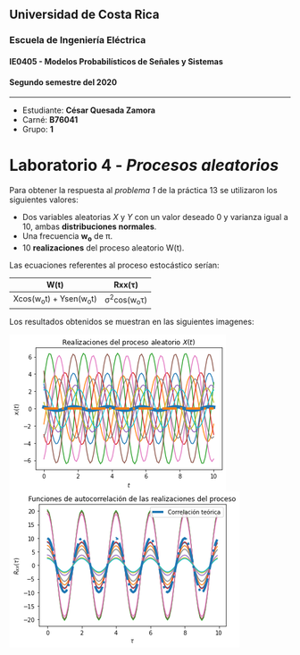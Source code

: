 ## Universidad de Costa Rica
### Escuela de Ingeniería Eléctrica
#### IE0405 - Modelos Probabilísticos de Señales y Sistemas

#### Segundo semestre del 2020

---

* Estudiante: **César Quesada Zamora**
* Carné: **B76041**
* Grupo: **1**


# Laboratorio 4 - *Procesos aleatorios* 

Para obtener la respuesta al *problema 1* de la práctica 13 se utilizaron los siguientes valores:

- Dos variables aleatorias *X* y *Y* con un valor deseado 0 y varianza igual a 10, ambas **distribuciones normales**.
- Una frecuencia  **w<sub>o</sub>** de π. 
- 10 **realizaciones** del proceso aleatorio W(t). 

Las ecuaciones referentes al proceso estocástico serían:

|                **W(t)**                         |              **Rxx(τ)**         |
|:---:                                            |                  :---:          |
| Xcos(w<sub>o</sub>t) +  Ysen(w<sub>o</sub>t)    | σ<sup>2</sup>cos(w<sub>o</sub>τ)| 

Los resultados obtenidos se muestran en las siguientes imagenes:

<img align='center' src='https://github.com/CesarQuesada/Tema4/blob/main/realizaciones.png'> <img align='center' src='https://github.com/CesarQuesada/Tema4/blob/main/correlacion.png'> 
